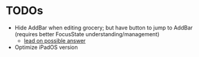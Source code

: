 #  TODOs
- Hide AddBar when editing grocery; but have button to jump to AddBar (requires better FocusState understanding/management)
    - [lead on possible answer](https://stackoverflow.com/questions/75704799/swiftui-how-to-use-commands-in-a-document-based-app)
- Optimize iPadOS version
